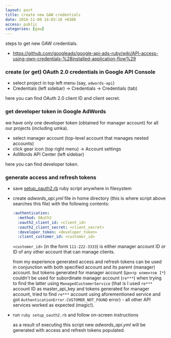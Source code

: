 ```yaml
---
layout: post
title: create new GAW credentials
date: 2016-11-08 14:03:10 +0300
access: public
categories: [gaw]
---
```


steps to get new GAW credentials.

<!-- more -->

- <https://github.com/googleads/google-api-ads-ruby/wiki/API-access-using-own-credentials-%28installed-application-flow%29>

### create (or get) OAuth 2.0 credentials in Google API Console

- select project in top left menu (say, `adwords-api`)
- Credentials (left sidebar) -> Credentials -> Credentials (tab)

here you can find OAuth 2.0 client ID and client secret.

### get developer token in Google AdWords

we have only one developer token (obtained for manager account) for
all our projects (including umka).

- select manager account (top-level account that manages nested accounts)
- click gear icon (top right menu) -> Account settings
- AdWords API Center (left sidebar)

here you can find developer token.

### generate access and refresh tokens

- save
  [setup_oauth2.rb](https://github.com/googleads/google-api-ads-ruby/blob/master/adwords_api/examples/v201607/misc/setup_oauth2.rb)
  ruby script anywhere in filesystem
- create _adwords_api.yml_ file in home directory
  (this is where script above searches this file)
  with the following contents:

  ```yaml
  :authentication:
    :method: OAuth2
    :oauth2_client_id: <client_id>
    :oauth2_client_secret: <client_secret>
    :developer_token: <developer_token>
    :client_customer_id: <customer_id>
  ```

  `<customer_id>` (in the form `111-222-3333`) is either manager account ID
  or ID of any other account that can manage clients.

  from my experience generated access and refresh tokens can be used in
  conjunction with both specified account and its parent (manager) account.
  but tokens generated for manager account (`Центр клиентов I*`)
  couldn't be used for subordinate manager account (`re***`) when
  trying to find the latter using `ManagedCustomerService`
  (that is I used `re***` account ID as master_api_key and tokens generated
  for manager account, tried to find `re***` account using aforementioned
  service and got `AuthenticationError.CUSTOMER_NOT_FOUND` error) -
  all other API services worked as expected (magic!).

- run `ruby setup_oauth2.rb` and follow on-screen instructions

  as a result of executing this script new _adwords_api.yml_ will be generated
  with access and refresh tokens populated.
